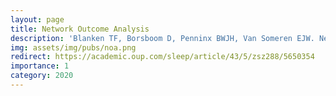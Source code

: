 ```yaml
---
layout: page
title: Network Outcome Analysis
description: 'Blanken TF, Borsboom D, Penninx BWJH, Van Someren EJW. Network outcome analysis identifies difficulty initiating sleep as a primary target for prevention of depression: a 6-year prospective study. Sleep'
img: assets/img/pubs/noa.png
redirect: https://academic.oup.com/sleep/article/43/5/zsz288/5650354
importance: 1
category: 2020
---
```

